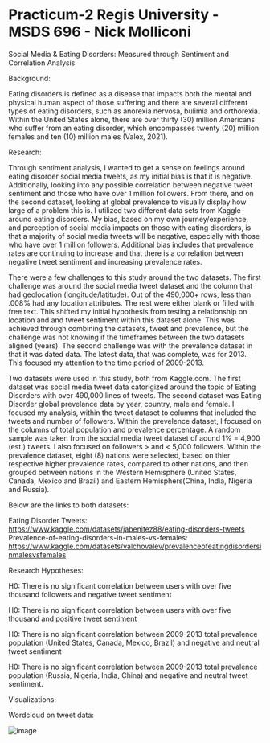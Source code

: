 # Practicum-2 Regis University - MSDS 696 - Nick Molliconi

Social Media  & Eating Disorders: Measured through Sentiment and Correlation Analysis

Background:

Eating disorders is defined as a disease that impacts both the mental and physical human aspect of those suffering and there are several different types of eating disorders, such as anorexia nervosa, bulimia and orthorexia.  Within the United States alone, there are over thirty (30) million Americans who suffer from an eating disorder, which encompasses twenty (20) million females and ten (10) million males (Valex, 2021). 

Research:

Through sentiment analysis, I wanted to get a sense on feelings around eating disorder social media tweets, as my initial bias is that it is negative.  Additionally, looking into any possible correlation between negative tweet sentiment and those who have over 1 million followers.  From there, and on the second dataset, looking at global prevalence to visually display how large of a problem this is.  I utilized two different data sets from Kaggle around eating disorders. My bias, based on my own journey/experience, and perception of social media impacts on those with eating disorders, is that a majority of social media tweets will be negative, especially with those who have over 1 million followers.  Additional bias includes that prevalence rates are continuing to increase and that there is a correlation between negative tweet sentiment and increasing prevalence rates. 

There were a few challenges to this study around the two datasets.  The first challenge was around the social media tweet dataset and the column that had
geolocation (longitude/latitude).  Out of the 490,000+ rows, less than .008% had any location attributes.  The rest were either blank or filled with free text.  This shifted my initial hypothesis from testing a relationship on location and and tweet sentiment within this dataset alone.  This was achieved through combining the datasets, tweet and prevalence, but the challenge was not knowing if the timeframes between the two datasets aligned (years).  The second challenge was with the prevalence dataset in that it was dated data.  The latest data, that was complete, was for 2013.  This focused my attention to the time period of 2009-2013.

Two datasets were used in this study, both from Kaggle.com.  The first dataset was social media tweet data catorigized around the topic of Eating Disorders
with over 490,000 lines of tweets.  The second dataset was Eating Disorder global prevelance data by year, country, male and female.  I focused my analysis, within the tweet dataset to columns that included the tweets and number of followers.  Within the prevelence dataset, I focused on the columns of total population and prevalence percentage. A random sample was taken from the social media tweet dataset of aound 1% = 4,900 (est.) tweets.  I also focused on followers > and < 5,000 followers. Within the prevalence dataset, eight (8) nations were selected, based on thier respective higher prevalence rates, compared to other nations, and then grouped between nations in the Western Hemisphere (United States, Canada, Mexico and Brazil) and Eastern Hemisphers(China, India, Nigeria and Russia).

Below are the links to both datasets:

Eating Disorder Tweets: https://www.kaggle.com/datasets/jabenitez88/eating-disorders-tweets
Prevalence-of-eating-disorders-in-males-vs-females: https://www.kaggle.com/datasets/valchovalev/prevalenceofeatingdisordersinmalesvsfemales

Research Hypotheses:

H0: There is no significant correlation between users with over five thousand followers and negative tweet sentiment

H0: There is no significant correlation between users with over five thousand and positive tweet sentiment

H0: There is no significant correlation between 2009-2013 total prevalence population (United States, Canada, Mexico, Brazil) and negative and neutral tweet sentiment

H0: There is no significant correlation between 2009-2013 total prevalence population (Russia, Nigeria, India, China) and negative and neutral tweet sentiment.

Visualizations:

Wordcloud on tweet data:

![image](https://github.com/nmoll1776/Practicum-2/assets/106831989/caad1e14-9e71-4c5c-9826-0c598f818e5e)




